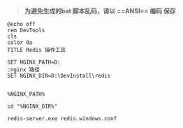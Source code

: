 
> **为避免生成的bat 脚本乱码，请以 ==ANSI== 编码 保存**

```
@echo off
rem DevTools
cls 
color 0a 
TITLE Redis 操作工具

SET NGINX_PATH=D:
:nginx 路径
SET NGINX_DIR=D:\DevInstall\redis


%NGINX_PATH% 

cd "%NGINX_DIR%" 

redis-server.exe redis.windows.conf
```